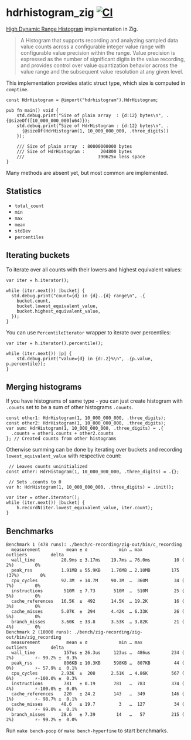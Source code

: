 # hdrhistogram_zig [![CI](https://github.com/floatdrop/hdrhistogram_zig/actions/workflows/ci.yaml/badge.svg)](https://github.com/floatdrop/hdrhistogram_zig/actions/workflows/ci.yaml)

[High Dynamic Range Histogram](https://github.com/HdrHistogram/HdrHistogram) implementation in Zig.

> A Histogram that supports recording and analyzing sampled data value counts
> across a configurable integer value range with configurable value precision
> within the range. Value precision is expressed as the number of significant
> digits in the value recording, and provides control over value quantization
> behavior across the value range and the subsequent value resolution at any
> given level.

This implementation provides static struct type, which size is computed in
`comptime`.

```zig
const HdrHistogram = @import("hdrhistogram").HdrHistogram;

pub fn main() void {
    std.debug.print("Size of plain array  : {d:12} bytes\n", .{@sizeOf([10_000_000_000]u64)});
    std.debug.print("Size of HdrHistogram : {d:12} bytes\n", .
      {@sizeOf(HdrHistogram(1, 10_000_000_000, .three_digits))
    });

    /// Size of plain array  : 80000000000 bytes
    /// Size of HdrHistogram :      204800 bytes
    ///                            390625x less space
}
```

Many methods are absent yet, but most common are implemented.

## Statistics

- `total_count`
- `min`
- `max`
- `mean`
- `stdDev`
- `percentiles`

## Iterating buckets

To iterate over all counts with their lowers and highest equivalent values:

```zig
var iter = h.iterator();

while (iter.next()) |bucket| {
  std.debug.print("count={d} in {d}..{d} range\n", .{
    bucket.count,
    bucket.lowest_equivalent_value,
    bucket.highest_equivalent_value,
  });
}
```

You can use `PercentileIterator` wrapper to iterate over percentiles:

```zig
var iter = h.iterator().percentile();

while (iter.next()) |p| {
    std.debug.print("value={d} in {d:.2}%\n", .{p.value, p.percentile});
}
```

## Merging histograms

If you have histograms of same type - you can just create histogram with `.counts`
set to be a sum of other histograms `.counts`.

```zig
const other1: HdrHistogram(1, 10_000_000_000, .three_digits);
const other2: HdrHistogram(1, 10_000_000_000, .three_digits);
var sum: HdrHistogram(1, 10_000_000_000, .three_digits) = .{ 
  .counts = other1.counts + other2.counts
}; // Created counts from other histograms
```

Otherwise summing can be done by iterating over buckets and recording
`lowest_equivalent_value` with respective count:

```zig
 // Leaves counts uninitialized
const other: HdrHistogram(1, 10_000_000_000, .three_digits) = .{};

 // Sets .counts to 0
var h: HdrHistogram(1, 10_000_000_000, .three_digits) = .init();

var iter = other.iterator();
while (iter.next()) |bucket| {
    h.recordN(iter.lowest_equivalent_value, iter.count);
}
```

## Benchmarks

```
Benchmark 1 (478 runs): ./bench/c-recording/zig-out/bin/c_recording
  measurement          mean ± σ            min … max           outliers         delta
  wall_time          20.9ms ± 3.17ms    19.7ms … 76.0ms         10 ( 2%)        0%
  peak_rss           1.91MB ± 55.9KB    1.76MB … 2.10MB        175 (37%)        0%
  cpu_cycles         92.3M  ± 14.7M     90.3M  …  360M          34 ( 7%)        0%
  instructions        510M  ± 7.73       510M  …  510M          25 ( 5%)        0%
  cache_references   16.5K  ±  492      14.5K  … 19.2K          16 ( 3%)        0%
  cache_misses       5.07K  ±  294      4.42K  … 6.33K          26 ( 5%)        0%
  branch_misses      3.60K  ± 33.8      3.53K  … 3.82K          21 ( 4%)        0%
Benchmark 2 (10000 runs): ./bench/zig-recording/zig-out/bin/zig_recording
  measurement          mean ± σ            min … max           outliers         delta
  wall_time           157us ± 26.3us     123us …  486us        234 ( 2%)        ⚡- 99.2% ±  0.3%
  peak_rss            806KB ± 10.3KB     598KB …  807KB         44 ( 0%)        ⚡- 57.9% ±  0.1%
  cpu_cycles         2.93K  ±  208      2.51K  … 4.86K         567 ( 6%)        ⚡-100.0% ±  0.3%
  instructions        781   ± 0.19       781   …  783          374 ( 4%)        ⚡-100.0% ±  0.0%
  cache_references    220   ± 24.2       143   …  349          146 ( 1%)        ⚡- 98.7% ±  0.1%
  cache_misses       48.6   ± 19.7         3   …  127           34 ( 0%)        ⚡- 99.0% ±  0.1%
  branch_misses      28.6   ± 7.39        14   …   57          215 ( 2%)        ⚡- 99.2% ±  0.0%
```

Run `make bench-poop` or `make bench-hyperfine` to start benchmarks.
